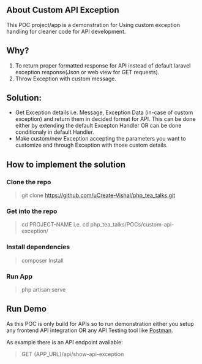 ## About Custom API Exception
 This POC project/app is a demonstration for Using custom exception handling for cleaner code for API development.

## Why?

1. To return proper formatted response for API instead of default laravel exception response(Json or web view for GET requests).
2. Throw Exception with custom message.

## Solution:
- Get Exception details i.e. Message, Exception Data (in-case of custom exception) and return them in decided format for API. This can be done either by extending the default Excepton Handler OR can be done conditionaly in default Handler.
- Make custom/new Exception accepting the parameters you want to customize and through Exception with those custom details.

## How to implement the solution 
### Clone the repo
> git clone https://github.com/uCreate-Vishal/php_tea_talks.git

### Get into the repo
> cd PROJECT-NAME i.e. cd php_tea_talks/POCs/custom-api-exception/

### Install dependencies
> composer Install

### Run App
> php artisan serve

## Run Demo
As this POC is only build for APIs so to run demonstration either you setup any frontend API integration OR any API Testing tool like [Postman](https://learning.getpostman.com/getting-started/).

As example there is an API endpoint available: 
> GET {APP_URL}/api/show-api-exception
